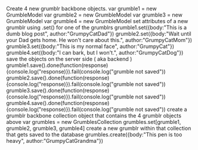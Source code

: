 Create 4 new grumblr backbone objects.
var grumble1 = new GrumbleModel
var grumble2 = new GrumbleModel
var grumble3 = new GrumbleModel
var grumble4 = new GrumbleModel
set attributes of a new grumblr using .set() for one of the grumblrs
grumble1.set({body:"This is a dumb blog post", author:"GrumpyCatDad"})
grumble2.set({body:"Wait until your Dad gets home. He won't care about this.", author:"GrumpyCatMom"})
grumble3.set({body:"This is my normal face", author:"GrumpyCat"})
grumble4.set({body:"I can bark, but I won't.", author:"GrumpyCatDog"})
save the objects on the server side ( aka backend )
grumble1.save().done(function(response){console.log("response)}).fail(console.log("grumble not saved"))
grumble2.save().done(function(response){console.log("response)}).fail(console.log("grumble not saved"))
grumble3.save().done(function(response){console.log("response)}).fail(console.log("grumble not saved"))
grumble4.save().done(function(response){console.log("response)}).fail(console.log("grumble not saved"))
create a grumblr backbone collection object that contains the 4 grumblr objects above
var grumbles = new GrumblesCollection
grumbles.set[grumble1, grumble2, grumble3, grumble4]
create a new grumblr within that collection that gets saved to the database
grumbles.create({body:"This pen is too heavy", author:"GrumpyCatGrandma"})
